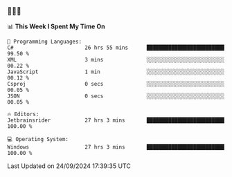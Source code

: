 ### 👋👋👋
<!--START_SECTION:waka-->
📊 **This Week I Spent My Time On** 

```text
💬 Programming Languages: 
C#                       26 hrs 55 mins      █████████████████████████   99.50 % 
XML                      3 mins              ░░░░░░░░░░░░░░░░░░░░░░░░░   00.22 % 
JavaScript               1 min               ░░░░░░░░░░░░░░░░░░░░░░░░░   00.12 % 
Csproj                   0 secs              ░░░░░░░░░░░░░░░░░░░░░░░░░   00.05 % 
JSON                     0 secs              ░░░░░░░░░░░░░░░░░░░░░░░░░   00.05 % 

🔥 Editors: 
Jetbrainsrider           27 hrs 3 mins       █████████████████████████   100.00 % 

💻 Operating System: 
Windows                  27 hrs 3 mins       █████████████████████████   100.00 % 
```


 Last Updated on 24/09/2024 17:39:35 UTC
<!--END_SECTION:waka-->
